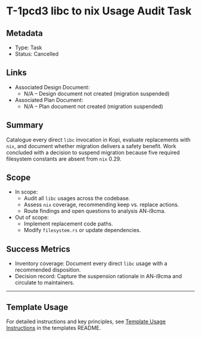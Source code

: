 # T-1pcd3 libc to nix Usage Audit Task

## Metadata

- Type: Task
- Status: Cancelled
  <!-- Draft: Under discussion | In Progress: Actively working | Complete: Code complete | Cancelled: Work intentionally halted -->

## Links

- Associated Design Document:
  - N/A – Design document not created (migration suspended)
- Associated Plan Document:
  - N/A – Plan document not created (migration suspended)

## Summary

Catalogue every direct `libc` invocation in Kopi, evaluate replacements with `nix`, and document whether migration delivers a safety benefit. Work concluded with a decision to suspend migration because five required filesystem constants are absent from `nix` 0.29.

## Scope

- In scope:
  - Audit all `libc` usages across the codebase.
  - Assess `nix` coverage, recommending keep vs. replace actions.
  - Route findings and open questions to analysis AN-i9cma.
- Out of scope:
  - Implement replacement code paths.
  - Modify `filesystem.rs` or update dependencies.

## Success Metrics

- Inventory coverage: Document every direct `libc` usage with a recommended disposition.
- Decision record: Capture the suspension rationale in AN-i9cma and circulate to maintainers.

---

## Template Usage

For detailed instructions and key principles, see [Template Usage Instructions](../../templates/README.md#task-template-taskmd) in the templates README.
